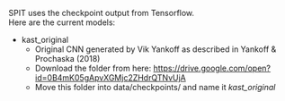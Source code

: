SPIT uses the checkpoint output from Tensorflow.  
Here are the current models:

* kast_original 
  * Original CNN generated by Vik Yankoff as described in Yankoff & Prochaska (2018)
  * Download the folder from here: https://drive.google.com/open?id=0B4mK05gApvXGMjc2ZHdrQTNvUjA
  * Move this folder into data/checkpoints/ and name it *kast_original*
